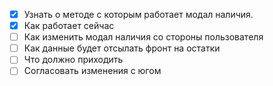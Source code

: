 - [x] Узнать о методе с которым работает модал наличия. 
- [x] Как работает сейчас
- [ ] Как изменить модал наличия со стороны пользователя
- [ ] Как данные будет отсылать фронт на остатки
- [ ] Что должно приходить
- [ ] Согласовать изменения с югом